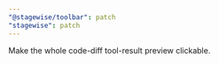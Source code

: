 ```yaml
---
"@stagewise/toolbar": patch
"stagewise": patch
---
```


Make the whole code-diff tool-result preview clickable.
